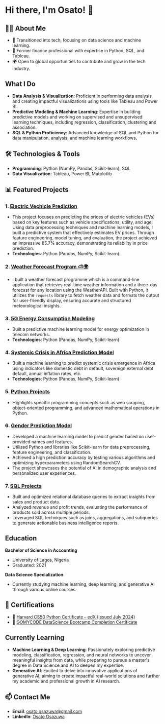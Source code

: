 # Hi there, I'm Osato! 👋  
## 👨‍💻 About Me  
- 🌱 Transitioned into tech, focusing on data science and machine learning.  
- 💼 Former finance professional with expertise in Python, SQL, and Tableau.  
- 🌍 Open to global opportunities to contribute and grow in the tech industry.

## What I Do
- **Data Analysis & Visualization**: Proficient in performing data analysis and creating impactful visualizations using tools like Tableau and Power BI.
- **Predictive Modeling & Machine Learning**: Expertise in building predictive models and working on supervised and unsupervised learning techniques, including regression,      classification, clustering and association.
- **SQL & Python Proficiency**: Advanced knowledge of SQL and Python for data manipulation, analysis, and machine learning workflows.
  
## 🛠️ Technologies & Tools  
- **Programming**: Python (NumPy, Pandas, Scikit-learn), SQL  
- **Data Visualization**: Tableau, Power BI, Matplotlib

## 📊 Featured Projects  
### 1. [Electric Vechicle Prediction](https://github.com/OsatoOsazuwa/Electric_Car_ML_Model.git)
- This project focuses on predicting the prices of electric vehicles (EVs) based on key features such as vehicle specifications, utility, and age. Using data preprocessing techniques and machine learning models, I built a predictive system that effectively estimates EV prices. Through feature engineering, model tuning, and evaluation, the project achieved an impressive 85.7% accuracy, demonstrating its reliability in price prediction.
- **Technologies**: Python (Pandas, NumPy, Scikit-learn).

### 2. [Weather Forecast Program ⛅🌍](https://github.com/me50/OsatoOsazuwa.git)
- I built a weather forecast programme which is a command-line application that retrieves real-time weather information and a three-day forecast for any location using the WeatherAPI. Built with Python, it utilizes the `requests` library to fetch weather data and formats the output for user-friendly display, ensuring accurate and structured meteorological insights.

### 3. [5G Energy Consumption Modeling](https://github.com/OsatoOsazuwa/5G_Energy_Consumption_Modeling.git) 
- Built a predictive machine learning model for energy optimization in telecom networks.  
- **Technologies**: Python (Pandas, NumPy, Scikit-learn)
  
### 4. [Systemic Crisis in Africa Prediction Model](https://github.com/OsatoOsazuwa/Systemic-Crisis-ML-Prediction-in-Africa.git)
- Built a machine learning to predict systemic crisis emergence in Africa using indicators like domestic debt in default,	sovereign external debt default, annual inflation rates, etc.
- **Technologies**: Python (Pandas, NumPy, Scikit-learn)

### 5. [Python Projects](https://github.com/OsatoOsazuwa/Python-Projects.git)
-  Highlights specific programming concepts such as web scraping, object-oriented programming, and advanced mathematical operations in Python.
  
### 6. [Gender Prediction Model](https://github.com/OsatoOsazuwa/Machine-Learning-Project-Gender-Prediction.git)
- Developed a machine learning model to predict gender based on user-provided names and features.
- Utilized Python and libraries like Scikit-learn for data preprocessing, feature engineering, and classification.
- Achieved a high prediction accuracy by testing various algorithms and optimizing hyperparameters using RandomSearchCV.
- The project showcases the potential of AI in demographic analysis and personalized user experiences.
  
### 7. [SQL Projects](https://github.com/OsatoOsazuwa/Relational_Database.git)
- Built and optimized relational database queries to extract insights from sales and product data.
- Analyzed revenue and profit trends, evaluating the performance of products sold across multiple periods.
- Leveraged SQL techniques such as joins, aggregations, and subqueries to generate actionable business intelligence reports.

## Education
**Bachelor of Science in Accounting**
- University of Lagos, Nigeria
- Graduated: 2021
  
**Data Science Specialization**
- Currently studying machine learning, deep learning, and generative AI through various online courses.

## 📄 Certifications  
- 🏅 [Harvard CS50 Python Certificate – edX (Issued July 2024)](https://courses.edx.org/certificates/84c9a9678d7f4f1b90eec32aa34ef5c6)
- 🏅 [GOMYCODE DataScience Bootcamp Completion Certificate](https://media.licdn.com/dms/document/media/v2/D4D2DAQGHEBo43A2b1A/profile-treasury-document-pdf-analyzed/B4DZUTEs.3HIAc-/0/1739781757238?e=1754524800&v=beta&t=kLzL2jEIl-H6sgEb-gjoBJQVMjeLe4eyspVXn-84VJM)

## Currently Learning
- **Machine Learning & Deep Learning**: Passionately exploring predictive modeling, classification, regression, and neural networks to uncover meaningful insights from data, 
   while preparing to pursue a master's degree in Data Science and AI to deepen my expertise.
- **Generative AI**: Excited to delve into innovative applications of generative AI, aiming to create impactful real-world solutions and further my academic and professional 
   growth in AI research.

## 📫 Contact Me  
- **Email**: [osato.osazuwa@gmail.com](osato.osazuwa@gmail.com)  
- **LinkedIn**: [Osato Osazuwa](www.linkedin.com/in/osato-osazuwa-ayooluwa)
